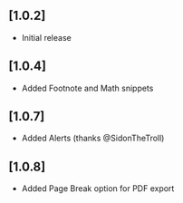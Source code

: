 ## [1.0.2]

- Initial release


## [1.0.4]

- Added Footnote and Math snippets


## [1.0.7]

- Added Alerts (thanks @SidonTheTroll)


## [1.0.8]

- Added Page Break option for PDF export

